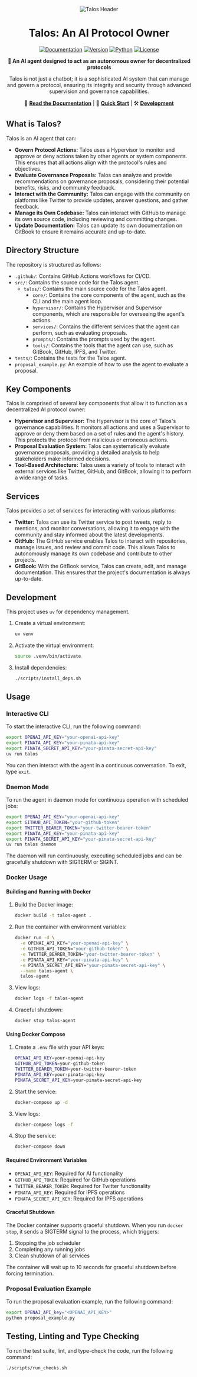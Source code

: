 <div align="center">

![Talos Header](./assets/talos-header.jpeg)

# Talos: An AI Protocol Owner

[![Documentation](https://img.shields.io/badge/docs-talos.is-blue?style=for-the-badge&logo=gitbook)](https://docs.talos.is/)
[![Version](https://img.shields.io/badge/version-0.1.0-green?style=for-the-badge)](https://github.com/talos-agent/talos/releases)
[![Python](https://img.shields.io/badge/python-3.12+-blue?style=for-the-badge&logo=python)](https://python.org)
[![License](https://img.shields.io/badge/license-MIT-blue?style=for-the-badge)](LICENSE)

**🤖 An AI agent designed to act as an autonomous owner for decentralized protocols**

Talos is not just a chatbot; it is a sophisticated AI system that can manage and govern a protocol, ensuring its integrity and security through advanced supervision and governance capabilities.

📖 **[Read the Documentation](https://docs.talos.is/)** | 🚀 **[Quick Start](#usage)** | 🛠️ **[Development](#development)**

</div>

## What is Talos?

Talos is an AI agent that can:

-   **Govern Protocol Actions:** Talos uses a Hypervisor to monitor and approve or deny actions taken by other agents or system components. This ensures that all actions align with the protocol's rules and objectives.
-   **Evaluate Governance Proposals:** Talos can analyze and provide recommendations on governance proposals, considering their potential benefits, risks, and community feedback.
-   **Interact with the Community:** Talos can engage with the community on platforms like Twitter to provide updates, answer questions, and gather feedback.
-   **Manage its Own Codebase:** Talos can interact with GitHub to manage its own source code, including reviewing and committing changes.
-   **Update Documentation:** Talos can update its own documentation on GitBook to ensure it remains accurate and up-to-date.

## Directory Structure

The repository is structured as follows:

-   `.github/`: Contains GitHub Actions workflows for CI/CD.
-   `src/`: Contains the source code for the Talos agent.
    -   `talos/`: Contains the main source code for the Talos agent.
        -   `core/`: Contains the core components of the agent, such as the CLI and the main agent loop.
        -   `hypervisor/`: Contains the Hypervisor and Supervisor components, which are responsible for overseeing the agent's actions.
        -   `services/`: Contains the different services that the agent can perform, such as evaluating proposals.
        -   `prompts/`: Contains the prompts used by the agent.
        -   `tools/`: Contains the tools that the agent can use, such as GitBook, GitHub, IPFS, and Twitter.
-   `tests/`: Contains the tests for the Talos agent.
-   `proposal_example.py`: An example of how to use the agent to evaluate a proposal.

## Key Components

Talos is comprised of several key components that allow it to function as a decentralized AI protocol owner:

-   **Hypervisor and Supervisor:** The Hypervisor is the core of Talos's governance capabilities. It monitors all actions and uses a Supervisor to approve or deny them based on a set of rules and the agent's history. This protects the protocol from malicious or erroneous actions.
-   **Proposal Evaluation System:** Talos can systematically evaluate governance proposals, providing a detailed analysis to help stakeholders make informed decisions.
-   **Tool-Based Architecture:** Talos uses a variety of tools to interact with external services like Twitter, GitHub, and GitBook, allowing it to perform a wide range of tasks.

## Services

Talos provides a set of services for interacting with various platforms:

-   **Twitter:** Talos can use its Twitter service to post tweets, reply to mentions, and monitor conversations, allowing it to engage with the community and stay informed about the latest developments.
-   **GitHub:** The GitHub service enables Talos to interact with repositories, manage issues, and review and commit code. This allows Talos to autonomously manage its own codebase and contribute to other projects.
-   **GitBook:** With the GitBook service, Talos can create, edit, and manage documentation. This ensures that the project's documentation is always up-to-date.

## Development

This project uses `uv` for dependency management.

1.  Create a virtual environment:

    ```bash
    uv venv
    ```

2.  Activate the virtual environment:

    ```bash
    source .venv/bin/activate
    ```

3.  Install dependencies:

    ```bash
    ./scripts/install_deps.sh
    ```

## Usage

### Interactive CLI

To start the interactive CLI, run the following command:

```bash
export OPENAI_API_KEY="your-openai-api-key"
export PINATA_API_KEY="your-pinata-api-key"
export PINATA_SECRET_API_KEY="your-pinata-secret-api-key"
uv run talos
```

You can then interact with the agent in a continuous conversation. To exit, type `exit`.

### Daemon Mode

To run the agent in daemon mode for continuous operation with scheduled jobs:

```bash
export OPENAI_API_KEY="your-openai-api-key"
export GITHUB_API_TOKEN="your-github-token"
export TWITTER_BEARER_TOKEN="your-twitter-bearer-token"
export PINATA_API_KEY="your-pinata-api-key"
export PINATA_SECRET_API_KEY="your-pinata-secret-api-key"
uv run talos daemon
```

The daemon will run continuously, executing scheduled jobs and can be gracefully shutdown with SIGTERM or SIGINT.

### Docker Usage

#### Building and Running with Docker

1. Build the Docker image:
   ```bash
   docker build -t talos-agent .
   ```

2. Run the container with environment variables:
   ```bash
   docker run -d \
     -e OPENAI_API_KEY="your-openai-api-key" \
     -e GITHUB_API_TOKEN="your-github-token" \
     -e TWITTER_BEARER_TOKEN="your-twitter-bearer-token" \
     -e PINATA_API_KEY="your-pinata-api-key" \
     -e PINATA_SECRET_API_KEY="your-pinata-secret-api-key" \
     --name talos-agent \
     talos-agent
   ```

3. View logs:
   ```bash
   docker logs -f talos-agent
   ```

4. Graceful shutdown:
   ```bash
   docker stop talos-agent
   ```

#### Using Docker Compose

1. Create a `.env` file with your API keys:
   ```bash
   OPENAI_API_KEY=your-openai-api-key
   GITHUB_API_TOKEN=your-github-token
   TWITTER_BEARER_TOKEN=your-twitter-bearer-token
   PINATA_API_KEY=your-pinata-api-key
   PINATA_SECRET_API_KEY=your-pinata-secret-api-key
   ```

2. Start the service:
   ```bash
   docker-compose up -d
   ```

3. View logs:
   ```bash
   docker-compose logs -f
   ```

4. Stop the service:
   ```bash
   docker-compose down
   ```

#### Required Environment Variables

- `OPENAI_API_KEY`: Required for AI functionality
- `GITHUB_API_TOKEN`: Required for GitHub operations
- `TWITTER_BEARER_TOKEN`: Required for Twitter functionality
- `PINATA_API_KEY`: Required for IPFS operations
- `PINATA_SECRET_API_KEY`: Required for IPFS operations

#### Graceful Shutdown

The Docker container supports graceful shutdown. When you run `docker stop`, it sends a SIGTERM signal to the process, which triggers:

1. Stopping the job scheduler
2. Completing any running jobs
3. Clean shutdown of all services

The container will wait up to 10 seconds for graceful shutdown before forcing termination.

### Proposal Evaluation Example

To run the proposal evaluation example, run the following command:

```bash
export OPENAI_API_key="<OPENAI_API_KEY>"
python proposal_example.py
```

## Testing, Linting and Type Checking

To run the test suite, lint, and type-check the code, run the following command:

```bash
./scripts/run_checks.sh
```

